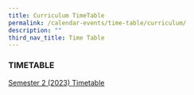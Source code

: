 ```yaml
---
title: Curriculum TimeTable
permalink: /calendar-events/time-table/curriculum/
description: ""
third_nav_title: Time Table
---
```

### TIMETABLE

[Semester 2 (2023) Timetable](/files/sem2-2023v1.pdf)